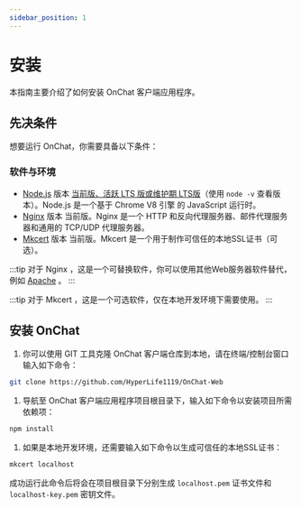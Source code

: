 ```yaml
---
sidebar_position: 1
---
```


# 安装

本指南主要介绍了如何安装 OnChat 客户端应用程序。

## 先决条件

想要运行 OnChat，你需要具备以下条件：

### 软件与环境

- [Node.js](https://nodejs.org/) 版本 [当前版、活跃 LTS 版或维护期 LTS版](https://nodejs.org/about/releases)（使用 `node -v` 查看版本）。Node.js 是一个基于 Chrome V8 引擎 的 JavaScript 运行时。
- [Nginx](https://nginx.org/) 版本 当前版。Nginx 是一个 HTTP 和反向代理服务器、邮件代理服务器和通用的 TCP/UDP 代理服务器。
- [Mkcert](https://github.com/FiloSottile/mkcert) 版本 当前版。Mkcert 是一个用于制作可信任的本地SSL证书（可选）。

:::tip
对于 Nginx ，这是一个可替换软件，你可以使用其他Web服务器软件替代，例如 [Apache](https://httpd.apache.org/) 。
:::

:::tip
对于 Mkcert ，这是一个可选软件，仅在本地开发环境下需要使用。
:::

## 安装 OnChat

1. 你可以使用 GIT 工具克隆 OnChat 客户端仓库到本地，请在终端/控制台窗口输入如下命令：

  ```bash
  git clone https://github.com/HyperLife1119/OnChat-Web
  ```

1. 导航至 OnChat 客户端应用程序项目根目录下，输入如下命令以安装项目所需依赖项：

  ```bash
  npm install
  ```

1. 如果是本地开发环境，还需要输入如下命令以生成可信任的本地SSL证书：

  ```bash
  mkcert localhost
  ```

  成功运行此命令后将会在项目根目录下分别生成 `localhost.pem` 证书文件和 `localhost-key.pem` 密钥文件。
